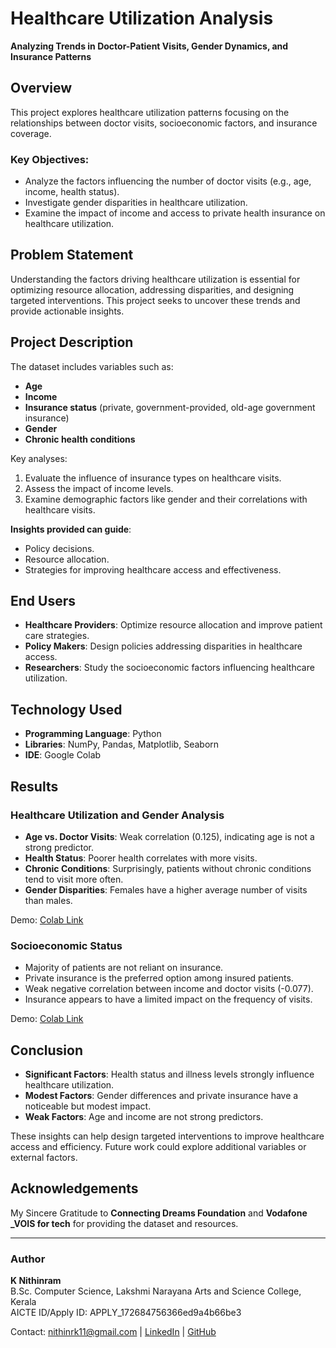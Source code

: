 # Healthcare Utilization Analysis

**Analyzing Trends in Doctor-Patient Visits, Gender Dynamics, and Insurance Patterns**

## Overview
This project explores healthcare utilization patterns focusing on the relationships between doctor visits, socioeconomic factors, and insurance coverage.

### Key Objectives:
- Analyze the factors influencing the number of doctor visits (e.g., age, income, health status).
- Investigate gender disparities in healthcare utilization.
- Examine the impact of income and access to private health insurance on healthcare utilization.

## Problem Statement
Understanding the factors driving healthcare utilization is essential for optimizing resource allocation, addressing disparities, and designing targeted interventions. This project seeks to uncover these trends and provide actionable insights.

## Project Description
The dataset includes variables such as:
- **Age**
- **Income**
- **Insurance status** (private, government-provided, old-age government insurance)
- **Gender**
- **Chronic health conditions**

Key analyses:
1. Evaluate the influence of insurance types on healthcare visits.
2. Assess the impact of income levels.
3. Examine demographic factors like gender and their correlations with healthcare visits.

**Insights provided can guide**:
- Policy decisions.
- Resource allocation.
- Strategies for improving healthcare access and effectiveness.

## End Users
- **Healthcare Providers**: Optimize resource allocation and improve patient care strategies.
- **Policy Makers**: Design policies addressing disparities in healthcare access.
- **Researchers**: Study the socioeconomic factors influencing healthcare utilization.

## Technology Used
- **Programming Language**: Python
- **Libraries**: NumPy, Pandas, Matplotlib, Seaborn
- **IDE**: Google Colab

## Results

### Healthcare Utilization and Gender Analysis

- **Age vs. Doctor Visits**: Weak correlation (0.125), indicating age is not a strong predictor.
- **Health Status**: Poorer health correlates with more visits.
- **Chronic Conditions**: Surprisingly, patients without chronic conditions tend to visit more often.
- **Gender Disparities**: Females have a higher average number of visits than males.

Demo: [Colab Link](https://colab.research.google.com/drive/17aDnZe8y7o-B9jW7z3rnNApQLCwtEIu8?usp=sharing)

### Socioeconomic Status
- Majority of patients are not reliant on insurance.
- Private insurance is the preferred option among insured patients.
- Weak negative correlation between income and doctor visits (-0.077).
- Insurance appears to have a limited impact on the frequency of visits.

Demo: [Colab Link](https://colab.research.google.com/drive/17aDnZe8y7o-B9jW7z3rnNApQLCwtEIu8?usp=sharing)

## Conclusion
- **Significant Factors**: Health status and illness levels strongly influence healthcare utilization.
- **Modest Factors**: Gender differences and private insurance have a noticeable but modest impact.
- **Weak Factors**: Age and income are not strong predictors.

These insights can help design targeted interventions to improve healthcare access and efficiency. Future work could explore additional variables or external factors.

## Acknowledgements
My Sincere Gratitude to **Connecting Dreams Foundation** and **Vodafone _VOIS for tech** for providing the dataset and resources.

---

### Author
**K Nithinram**  
B.Sc. Computer Science, Lakshmi Narayana Arts and Science College, Kerala  
AICTE ID/Apply ID: APPLY_172684756366ed9a4b66be3  

Contact: [nithinrk11@gmail.com](mailto:nithinrk11@gmail.com) | [LinkedIn](https://www.linkedin.com/in/k-nithinram-376b20231/) | [GitHub](https://github.com/nithinrk11)
